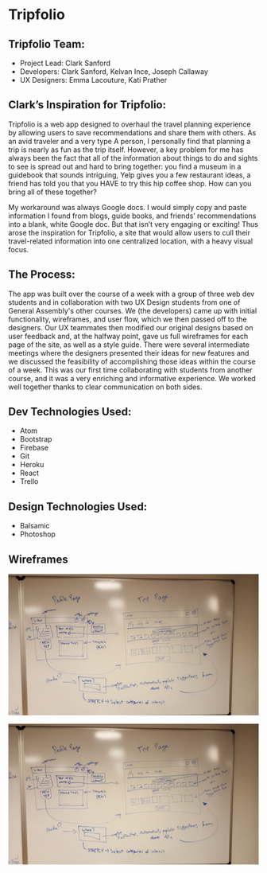 # Tripfolio

## Tripfolio Team:
- Project Lead: Clark Sanford
- Developers: Clark Sanford, Kelvan Ince, Joseph Callaway
- UX Designers: Emma Lacouture, Kati Prather


## Clark’s Inspiration for Tripfolio:

Tripfolio is a web app designed to overhaul the travel planning experience by allowing users to save recommendations and share them with others. As an avid traveler and a very type A person, I personally find that planning a trip is nearly as fun as the trip itself. However, a key problem for me has always been the fact that all of the information about things to do and sights to see is spread out and hard to bring together: you find a museum in a guidebook that sounds intriguing, Yelp gives you a few restaurant ideas, a friend has told you that you HAVE to try this hip coffee shop. How can you bring all of these together?

My workaround was always Google docs. I would simply copy and paste information I found from blogs, guide books, and friends’ recommendations into a blank, white Google doc. But that isn’t very engaging or exciting! Thus arose the inspiration for Tripfolio, a site that would allow users to cull their travel-related information into one centralized location, with a heavy visual focus.


## The Process:

The app was built over the course of a week with a group of three web dev students and in collaboration with two UX Design students from one of General Assembly's other courses. We (the developers) came up with initial functionality, wireframes, and user flow, which we then passed off to the designers. Our UX teammates then modified our original designs based on user feedback and, at the halfway point, gave us full wireframes for each page of the site, as well as a style guide. There were several intermediate meetings where the designers presented their ideas for new features and we discussed the feasibility of accomplishing those ideas within the course of a week. This was our first time collaborating with students from another course, and it was a very enriching and informative experience. We worked well together thanks to clear communication on both sides.


## Dev Technologies Used:
- Atom
- Bootstrap
- Firebase
- Git
- Heroku
- React
- Trello


## Design Technologies Used:
- Balsamic
- Photoshop


## Wireframes
![Initial wireframe for landing page](./public/images/wireframes1.jpg "Initial wireframe for landing page")

![Initial wireframes for profile and trip-planning page](./public/images/wireframes1.jpg "Initial wireframes for profile and trip-planning page")

